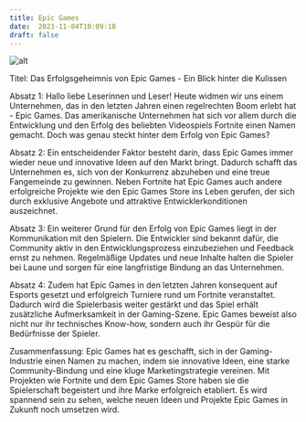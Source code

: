 ```yaml
---
title: Epic Games
date:  2023-11-04T10:09:18
draft: false
---
```



![alt](..images/static/images/Epic-Games.jpg)

Titel: Das Erfolgsgeheimnis von Epic Games - Ein Blick hinter die Kulissen

Absatz 1: Hallo liebe Leserinnen und Leser! Heute widmen wir uns einem Unternehmen, das in den letzten Jahren einen regelrechten Boom erlebt hat - Epic Games. Das amerikanische Unternehmen hat sich vor allem durch die Entwicklung und den Erfolg des beliebten Videospiels Fortnite einen Namen gemacht. Doch was genau steckt hinter dem Erfolg von Epic Games?

Absatz 2: Ein entscheidender Faktor besteht darin, dass Epic Games immer wieder neue und innovative Ideen auf den Markt bringt. Dadurch schafft das Unternehmen es, sich von der Konkurrenz abzuheben und eine treue Fangemeinde zu gewinnen. Neben Fortnite hat Epic Games auch andere erfolgreiche Projekte wie den Epic Games Store ins Leben gerufen, der sich durch exklusive Angebote und attraktive Entwicklerkonditionen auszeichnet.

Absatz 3: Ein weiterer Grund für den Erfolg von Epic Games liegt in der Kommunikation mit den Spielern. Die Entwickler sind bekannt dafür, die Community aktiv in den Entwicklungsprozess einzubeziehen und Feedback ernst zu nehmen. Regelmäßige Updates und neue Inhalte halten die Spieler bei Laune und sorgen für eine langfristige Bindung an das Unternehmen.

Absatz 4: Zudem hat Epic Games in den letzten Jahren konsequent auf Esports gesetzt und erfolgreich Turniere rund um Fortnite veranstaltet. Dadurch wird die Spielerbasis weiter gestärkt und das Spiel erhält zusätzliche Aufmerksamkeit in der Gaming-Szene. Epic Games beweist also nicht nur ihr technisches Know-how, sondern auch ihr Gespür für die Bedürfnisse der Spieler.

Zusammenfassung: Epic Games hat es geschafft, sich in der Gaming-Industrie einen Namen zu machen, indem sie innovative Ideen, eine starke Community-Bindung und eine kluge Marketingstrategie vereinen. Mit Projekten wie Fortnite und dem Epic Games Store haben sie die Spielerschaft begeistert und ihre Marke erfolgreich etabliert. Es wird spannend sein zu sehen, welche neuen Ideen und Projekte Epic Games in Zukunft noch umsetzen wird.